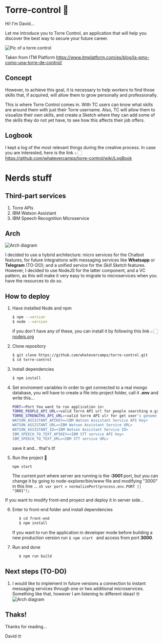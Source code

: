 # Torre-control 🛫

Hi! I'm David...

Let me introduce you to Torre Control, an application that will help you discover the best way to secure your future career.

![Pic of a torre control](https://www.itmplatform.com/lib/uploads/59609188_m.jpg "Pic of a torre control")

Taken from ITM Platform https://www.itmplatform.com/es/blog/la-pmo-como-una-torre-de-control/

## Concept

However, to achieve this goal, it is necessary to help workers to find those skills that, if acquired, will allow them to grow personally and professionally.

This is where Torre Control comes in. With TC users can know what skills are around them with just their Torre username. Also, TC will allow them to visualize their own skills, and create a Sketch where they can add some of the skills they do not yet have, to see how this affects their job offers.

## Logbook

I kept a log of the most relevant things during the creative process. In case you are interested, here is the link 👉🏻 https://github.com/whatevercamps/torre-control/wiki/LogBook

# Nerds stuff

## Third-part services

1.  Torre APIs
2.  IBM Watson Assistant
3.  IBM Speech Recognition Microservice

## Arch

![Arch diagram](https://i.imgur.com/aJNbjvA.png "Architecture Diagram")

I decided to use a hybrid architecture: micro services for the Chatbot features, for future integrations with messaging services like **Whatsapp** or **Telegram** (TO-DO); and a unified service for the _Skill Sketch_ features. However, I decided to use NodeJS for the latter component, and a VC pattern, as this will make it very easy to migrate to microservices when you have the resources to do so.

## How to deploy

1. Have installed Node and npm
   ```sh
   $ npm --version
   $ node --version
   ```
   if you don't have any of these, you can install it by following this link 👉🏻 [nodejs.org](https://nodejs.org/)
2. Clone repository

   ```sh
   $ git clone https://github.com/whatevercamps/torre-control.git
   $ cd torre-control
   ```

3. Install dependencies

   ```sh
   $ npm install
   ```

4. Set enviroment variables
   In order to get connected to a real mongo database, you will have to create a file into project folder, call it **.env** and write this...

   ```sh
   PORT=<Port You want to run application in>
   TORRE_PEOPLE_API_URL=<valid Torre API url for people searching e.g: https://search.torre.co/people/_search/?aggregate=true>
   TORRE_STRENGTHS_API_URL=<valid torre API ulr for get user's genome e.g https://torre.co/api/genome/bios/<username>/strengths-skills>
   WATSON_ASSISTANT_APIKEY=<IBM Watson Assistant Service API Key>
   WATSON_ASSISTANT_URL=<IBM Watson Assistant Service URL>
   WATSON_ASSISTANT_ID=<IBM Watson Assistant Service ID>
   IBM_SPEECH_TO_TEXT_APIKEY=<IBM STT service API key>
   IBM_SPEECH_TO_TEXT_URL=<IBM STT service URL>
   ```

   save it and... that's it!

5. Run the project 🎉
   ```sh
   npm start
   ```
   The current port where server are running is the **:3001** port, but you can change it by going to node-explorer/bin/www file and modifying "3000" in this line ... `sh var port = normalizePort(process.env.PORT || "3001");`

If you want to modify front-end proyect and deploy it in server side...

6. Enter to front-end folder and install dependencies

   ```sh
      $ cd front-end
      $ npm install
   ```

   If you want to run the application in developer mode before building a new production version run `$ npm start ` and access from port **3000**.

7. Run and done
   ```sh
      $ npm run build
   ```

## Next steps (TO-DO)

1. I would like to implement in future versions a connection to instant messaging services through one or two additional microservices. Something like that, however I am listening to different ideas! 🤓
   ![Arch diagram](https://i.imgur.com/Tk2tZTA.png "Architecture Diagram")

## Thaks!

Thanks for reading...

David 🤓
